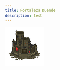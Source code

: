 ```yaml
---
title: Fortaleza Duende
description: test
---
```


![Fortaleza Duende](https://raw.githubusercontent.com/Orna-Brasil/Assets/main/Edificios/Goblin_Fortress.webp)